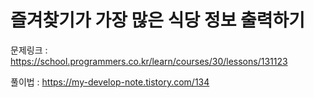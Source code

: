 # 즐겨찾기가 가장 많은 식당 정보 출력하기

문제링크 : https://school.programmers.co.kr/learn/courses/30/lessons/131123

풀이법 : https://my-develop-note.tistory.com/134